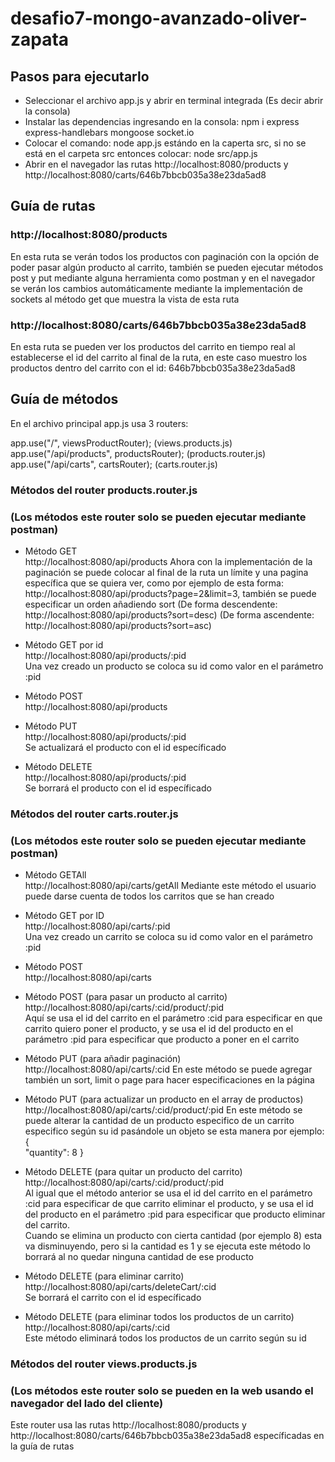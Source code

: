 # desafio7-mongo-avanzado-oliver-zapata

## Pasos para ejecutarlo

- Seleccionar el archivo app.js y abrir en terminal integrada (Es decir abrir la consola)
- Instalar las dependencias ingresando en la consola: npm i express express-handlebars mongoose socket.io
- Colocar el comando: node app.js estándo en la caperta src, si no se está en el carpeta src entonces colocar: node src/app.js
- Abrir en el navegador las rutas http://localhost:8080/products y http://localhost:8080/carts/646b7bbcb035a38e23da5ad8

## Guía de rutas

### http://localhost:8080/products
En esta ruta se verán todos los productos con paginación con la opción de poder pasar algún producto al carrito, también se pueden ejecutar métodos post
y put mediante alguna herramienta como postman y en el navegador se verán los cambios automáticamente mediante la implementación de sockets al método get
que muestra la vista de esta ruta

### http://localhost:8080/carts/646b7bbcb035a38e23da5ad8
En esta ruta se pueden ver los productos del carrito en tiempo real al establecerse el id del carrito al final de la ruta, en este caso muestro los productos
dentro del carrito con el id: 646b7bbcb035a38e23da5ad8



## Guía de métodos
En el archivo principal app.js usa 3 routers:

app.use("/", viewsProductRouter);            (views.products.js)
app.use("/api/products", productsRouter);    (products.router.js)
app.use("/api/carts", cartsRouter);          (carts.router.js)

### Métodos del router products.router.js
### (Los métodos este router solo se pueden ejecutar mediante postman)

- Método GET<br>
http://localhost:8080/api/products
Ahora con la implementación de la paginación se puede colocar al final de la ruta un límite y una pagina específica que se quiera ver, como por ejemplo de esta forma: http://localhost:8080/api/products?page=2&limit=3, también se puede especificar un orden añadiendo sort (De forma descendente: http://localhost:8080/api/products?sort=desc) (De forma ascendente: http://localhost:8080/api/products?sort=asc)

- Método GET por id<br>
http://localhost:8080/api/products/:pid <br>
Una vez creado un producto se coloca su id como valor en el parámetro :pid

- Método POST<br>
http://localhost:8080/api/products <br>

- Método PUT<br>
http://localhost:8080/api/products/:pid <br>
Se actualizará el producto con el id específicado

- Método DELETE<br>
http://localhost:8080/api/products/:pid <br>
Se borrará el producto con el id específicado


### Métodos del router carts.router.js
### (Los métodos este router solo se pueden ejecutar mediante postman)
- Método GETAll<br>
http://localhost:8080/api/carts/getAll
Mediante este método el usuario puede darse cuenta de todos los carritos que se han creado

- Método GET por ID<br>
http://localhost:8080/api/carts/:pid<br>
Una vez creado un carrito se coloca su id como valor en el parámetro :pid

- Método POST<br>
http://localhost:8080/api/carts

- Método POST (para pasar un producto al carrito)<br>
http://localhost:8080/api/carts/:cid/product/:pid<br>
Aquí se usa el id del carrito en el parámetro :cid para especificar en que carrito quiero poner el producto, y se usa el id del producto en el parámetro :pid para especificar que producto a poner en el carrito

- Método PUT (para añadir paginación)
http://localhost:8080/api/carts/:cid
En este método se puede agregar también un sort, limit o page para hacer especificaciones en la página

- Método PUT (para actualizar un producto en el array de productos)
http://localhost:8080/api/carts/:cid/product/:pid
En este método se puede alterar la cantidad de un producto especifico de un carrito especifico según su id pasándole un objeto se esta manera por ejemplo: 
{              
  "quantity": 8
}

- Método DELETE (para quitar un producto del carrito)<br>
http://localhost:8080/api/carts/:cid/product/:pid<br>
Al igual que el método anterior se usa el id del carrito en el parámetro :cid para especificar de que carrito eliminar el producto, y se usa el id del producto en el parámetro :pid para especificar que producto eliminar del carrito.<br>
Cuando se elimina un producto con cierta cantidad (por ejemplo 8) esta va disminuyendo, pero si la cantidad es 1 y se ejecuta este método lo borrará al no quedar ninguna cantidad de ese producto

- Método DELETE (para eliminar carrito)<br>
http://localhost:8080/api/carts/deleteCart/:cid<br>
Se borrará el carrito con el id específicado


- Método DELETE (para eliminar todos los productos de un carrito)<br>
http://localhost:8080/api/carts/:cid<br>
Este método eliminará todos los productos de un carrito según su id


### Métodos del router views.products.js
### (Los métodos este router solo se pueden en la web usando el navegador del lado del cliente)
Este router usa las rutas http://localhost:8080/products y http://localhost:8080/carts/646b7bbcb035a38e23da5ad8 específicadas en la guía de rutas
